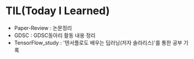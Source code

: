# TIL(Today I Learned)
- Paper-Review : 논문정리
- GDSC : GDSC동아리 활동 내용 정리
- TensorFlow_study : '텐서플로도 배우는 딥러닝(저자 솔라리스)'를 통한 공부 기록
